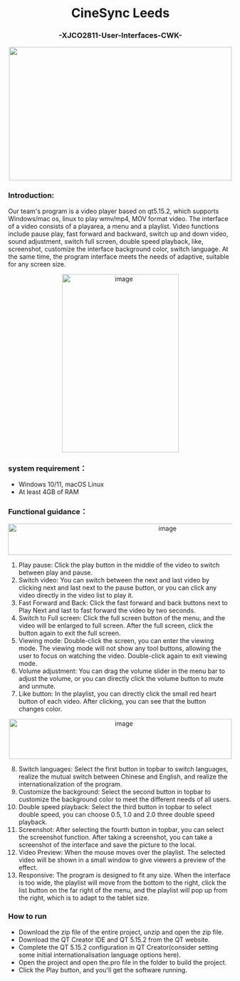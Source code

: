 <h1 align="center">CineSync Leeds   </h1>

<div align="center">
   <h3 >-XJCO2811-User-Interfaces-CWK-</h3>
</div>

<div align="center">
<img src="https://github.com/LinZY37/XJCO2811-User-Interfaces-CWK/assets/126498872/9edd932a-d6ec-438d-84db-5ad69c1d2e79" width="500" height="300">
</div>


### Introduction: 
Our team's program is a video player based on qt5.15.2, which supports Windows/mac os, linux to play wmv/mp4, MOV format video. The interface of a video consists of a playarea, a menu and a playlist. Video functions include pause play, fast forward and backward, switch up and down video, sound adjustment, switch full screen, double speed playback, like, screenshot, customize the interface background color, switch language. At the same time, the program interface meets the needs of adaptive, suitable for any screen size.

<div align="center">
<img width="262" height="400" alt="image" src="https://github.com/LinZY37/XJCO2811-User-Interfaces-CWK/assets/126498872/18fc55c8-bbd5-46b7-86b9-4447d83efd03">
</div>

### system requirement：
+ Windows 10/11, macOS Linux
+ At least 4GB of RAM

### Functional guidance：
<div align="center">
<img width="700" height="70" alt="image" src="https://github.com/LinZY37/XJCO2811-User-Interfaces-CWK/assets/126498872/fe588974-3b92-421a-85bb-4796019994e1">
</div>

1. Play pause: Click the play button in the middle of the video to switch between play and pause. 
2. Switch video: You can switch between the next and last video by clicking next and last next to the pause button, or you can click any video directly in the video list to play it. 
3. Fast Forward and Back: Click the fast forward and back buttons next to Play Next and last to fast forward the video by two seconds. 
4. Switch to Full screen: Click the full screen button of the menu, and the video will be enlarged to full screen. After the full screen, click the button again to exit the full screen. 
5. Viewing mode: Double-click the screen, you can enter the viewing mode. The viewing mode will not show any tool buttons, allowing the user to focus on watching the video. Double-click again to exit viewing mode. 
6. Volume adjustment: You can drag the volume slider in the menu bar to adjust the volume, or you can directly click the volume button to mute and unmute. 
7. Like button: In the playlist, you can directly click the small red heart button of each video. After clicking, you can see that the button changes color.

<div align="center">
<img width="500" height="90" alt="image" src="https://github.com/LinZY37/XJCO2811-User-Interfaces-CWK/assets/126498872/30a77114-c80d-458f-8d6d-45f51d967aa4">
</div>

8. Switch languages: Select the first button in topbar to switch languages, realize the mutual switch between Chinese and English, and realize the internationalization of the program. 
9. Customize the background: Select the second button in topbar to customize the background color to meet the different needs of all users. 
10. Double speed playback: Select the third button in topbar to select double speed, you can choose 0.5, 1.0 and 2.0 three double speed playback. 
11. Screenshot: After selecting the fourth button in topbar, you can select the screenshot function. After taking a screenshot, you can take a screenshot of the interface and save the picture to the local. 
12. Video Preview: When the mouse moves over the playlist. The selected video will be shown in a small window to give viewers a preview of the effect. 
13. Responsive: The program is designed to fit any size. When the interface is too wide, the playlist will move from the bottom to the right, click the list button on the far right of the menu, and the playlist will pop up from the right, which is to adapt to the tablet size.

### How to run

- Download the zip file of the entire project, unzip and open the zip file.
- Download the QT Creator IDE and QT 5.15.2 from the QT website.
- Complete the QT 5.15.2 configuration in QT Creator(consider setting some initial internationalisation language options here).
- Open the project and open the.pro file in the folder to build the project.
- Click the Play button, and you'll get the software running.
